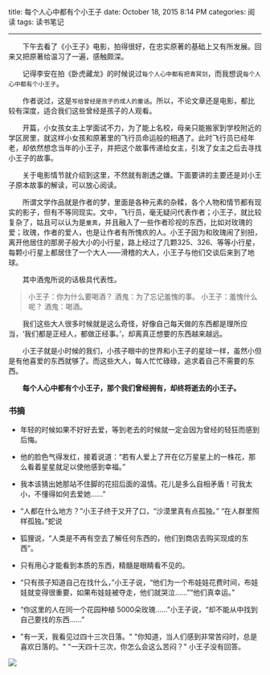 title: 每个人心中都有个小王子
date: October 18, 2015 8:14 PM
categories: 阅读
tags: 读书笔记

---

　　下午去看了《小王子》电影，拍得很好，在忠实原著的基础上又有所发展。回来又把原著给温习了一遍，感触颇深。
  
　　记得李安在拍《卧虎藏龙》的时候说过`每个人心中都有把青冥剑`，而我想说`每个人心中都有个小王子`。
  
　　作者说过，这是`写给曾经是孩子的成人的童话`。所以，不论文章还是电影，都比较有深度，适合我们这些曾经是孩子的人观看。
<!--more-->
　　开篇，小女孩女主上学面试不力，为了能上名校，母亲只能搬家到学校附近的学区房里，就这样小女孩和原著里的飞行员命运般的相遇了。此时飞行员已经年老，却依然想念当年的小王子，并把这个故事传递给女主，引发了女主之后去寻找小王子的故事。
  
　　关于电影情节就介绍到这里，不然就有剧透之嫌。下面要讲的主要还是对小王子原本故事的解读，可以放心阅读。
  
　　所谓文学作品就是作者的梦，里面是各种元素的杂糅，各个人物和情节都有现实的影子，但有不等同现实。文中，飞行员，毫无疑问代表作者；小王子，就比较复杂了，姑且可以认为是`童真`，并且融入了一些作者珍视的东西，比如对玫瑰的爱；玫瑰，作者的爱人，也是让作者有所愧疚的人。小王子因为和玫瑰闹了别扭，离开他居住的那房子般大小的小行星，路上经过了几颗325、326、等等小行星，每颗小行星上都居住了一个大人——滑稽的大人，小王子与他们交谈后来到了地球。
  
　　其中酒鬼所说的话极具代表性。

> 小王子：你为什么要喝酒？
> 酒鬼：为了忘记羞愧的事。
> 小王子：羞愧什么呢？
> 酒鬼：喝酒。

　　我们这些大人很多时候就是这么奇怪，好像自己每天做的东西都是理所应当，‘我们都是正经人，都做正经事。’，却离真正想要的东西越来越远。
  
　　小王子就是小时候的我们，小孩子眼中的世界和小王子的星球一样，虽然小但是有他喜爱的东西就够了。而这些大人，每人忙忙碌碌，追求着自己不需要的东西。
  
　　**每个人心中都有个小王子，那个我们曾经拥有，却终将逝去的小王子。**
  
### 书摘
- 年轻的时候如果不好好去爱，等到老去的时候就一定会因为曾经的轻狂而感到后悔。

- 他的脸色气得发红，接着说道：“若有人爱上了开在亿万星星上的一株花，那么看着星星就足以使他感到幸福。”

- 我本该猜出她那站不住脚的花招后面的温情。花儿是多么自相矛盾！可我太小，不懂得如何去爱她……”

- “人都在什么地方？”小王子终于又开了口，“沙漠里真有点孤独。” “在人群里照样孤独。”蛇说

- 狐狸说，“人类是不再有空去了解任何东西的，他们到商店去购买现成的东西”。

- 只有用心才能看到本质的东西，精髓是眼睛看不见的。

- “只有孩子知道自己在找什么，”小王子说，“他们为一个布娃娃花费时间，布娃娃就变得很重要，如果布娃娃被夺走，他们就哭泣……”“他们真幸运。”

- “你这里的人在同一个花园种植 5000朵玫瑰……”小王子说，“却不能从中找到自己要找的东西……”


- "有一天，我看见过四十三次日落。"
  "你知道，当人们感到非常苦闷时，总是喜欢日落的。"
  "一天四十三次，你怎么会这么苦闷？"
  小王子没有回答。
  

![](http://img-storage.qiniudn.com/15-10-18/2653650.jpg)


